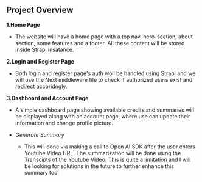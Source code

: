 ## Project Overview

**1.Home Page**
- The website will have a home page with a top nav, hero-section, about section, some features and a footer. All these content will be stored inside Strapi insatance.

**2.Login and Register Page**
- Both login and register page's auth woll be handled using Strapi and we will use the Next middleware file to check if authorized users exist and redirect accoridngly.

**3.Dashboard and Account Page**
- A simple dashboard page showing available credits and summaries will be displayed along with an account page, where use can update their information and change profile picture.

- *Generate Summary*
    - This will done via making a call to Open AI SDK after the user enters Youtube Video URL. The summarization will be done using the Transcipts of the Youtube Video. This is quite a limitation and I will be looking for solutions in the future to further enhance this summary tool